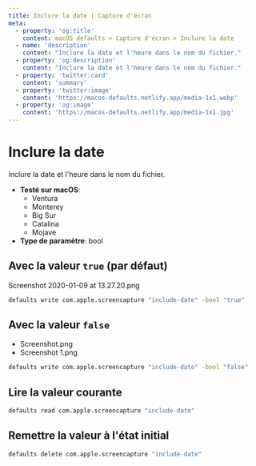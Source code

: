 ```yaml
---
title: Inclure la date | Capture d'écran
meta:
  - property: 'og:title'
    content: macOS defaults > Capture d'écran > Inclure la date
  - name: 'description'
    content: "Inclure la date et l'heure dans le nom du fichier."
  - property: 'og:description'
    content: "Inclure la date et l'heure dans le nom du fichier."
  - property: 'twitter:card'
    content: 'summary'
  - property: 'twitter:image'
    content: 'https://macos-defaults.netlify.app/media-1x1.webp'
  - property: 'og:image'
    content: 'https://macos-defaults.netlify.app/media-1x1.jpg'
---
```


# Inclure la date

Inclure la date et l'heure dans le nom du fichier.

<!-- break lists -->

- **Testé sur macOS**:
  - Ventura
  - Monterey
  - Big Sur
  - Catalina
  - Mojave
- **Type de paramètre**: bool

## Avec la valeur `true` (par défaut)

Screenshot 2020-01-09 at 13.27.20.png

```bash
defaults write com.apple.screencapture "include-date" -bool "true"
```

## Avec la valeur `false`

- Screenshot.png
- Screenshot 1.png

```bash
defaults write com.apple.screencapture "include-date" -bool "false"
```

## Lire la valeur courante

```bash
defaults read com.apple.screencapture "include-date"
```

## Remettre la valeur à l'état initial

```bash
defaults delete com.apple.screencapture "include-date"
```
